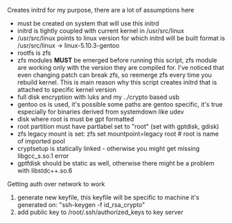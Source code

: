 Creates initrd for my purpose, there are a lot of assumptions here

- must be created on system that will use this initrd
- initrd is tightly coupled with current kernel in /usr/src/linux
- /usr/src/linux points to linux version for which initrd will be built
  format is /usr/src/linux -> linux-5.10.3-gentoo
- rootfs is zfs
- zfs modules **MUST** be emerged before running this script, zfs module
  are working only with the version they are compiled for. I've noticed that
  even changing patch can break zfs, so reemerge zfs every time you rebuild
  kernel. This is main reason why this script creates initrd that is attached
  to specific kernel version
- full disk encryption with luks and my ../crypto based usb
- gentoo os is used, it's possible some paths are gentoo specific,
  it's true especially for binaries derived from systemdown like udev
- disk where root is must be gpt formatted
- root partition must have partlabel set to "root" (set with gptdisk, gdisk)
- zfs legacy mount is set:
  zfs set mountpoint=legacy root  # root is name of imported pool
- cryptsetup is statically linked - otherwise you might get missing 
  libgcc_s.so.1 error
- gptfdisk should be static as well, otherwise there might be a problem with
  libstdc++.so.6


Getting auth over network to work
1. generate new keyfile, this keyfile will be specific to machine it's generated
on: "ssh-keygen -f id_rsa_crypto"
2. add public key to /root/.ssh/authorized_keys to key server
